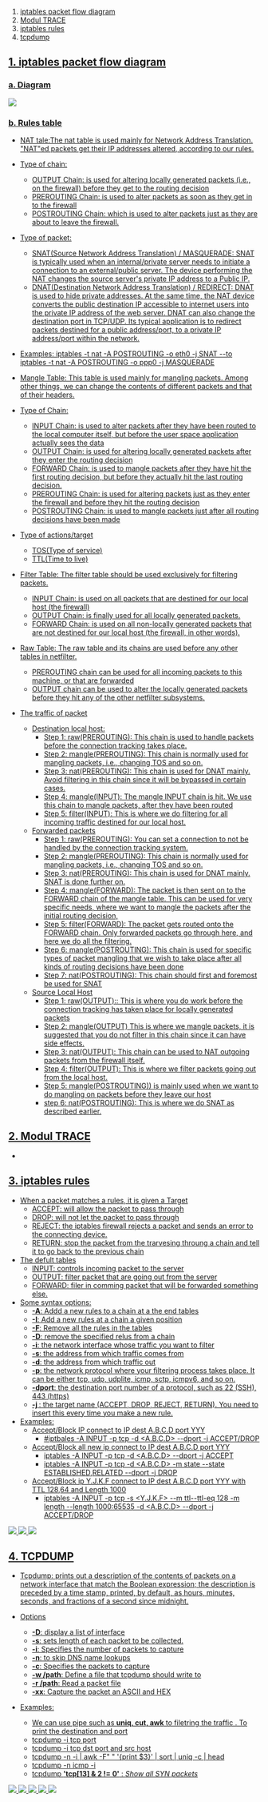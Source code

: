 1. <a href='#1'> iptables packet flow diagram
2. <a href='#2'> Modul TRACE
3. <a href='#3'> iptables rules
4. <a href='#4'> tcpdump


<div id='1'></div>

## 1. iptables packet flow diagram
### a. Diagram
![](Png/iptables_diagram.png)

### b. Rules table
* NAT tale:The nat table is used mainly for Network Address Translation. "NAT"ed packets get their IP addresses altered, according to our rules.
* Type of chain:
    * OUTPUT Chain: is used for altering locally generated packets (i.e., on the firewall) before they get to the routing decision
    * PREROUTING Chain: is used to alter packets as soon as they get in to the firewall
    * POSTROUTING Chain: which is used to alter packets just as they are about to leave the firewall.
* Type of packet: 
    * SNAT(Source Network Address Translation) / MASQUERADE: SNAT is typically used when an internal/private server needs to initiate a connection to an external/public server. The device performing the NAT changes the source server's private IP address to a Public IP.
    * DNAT(Destination Network Address Translation) / REDIRECT: DNAT is used to hide private addresses. At the same time, the NAT device converts the public destination IP accessible to internet users into the private IP address of the web server. DNAT can also change the destination port in TCP/UDP. Its typical application is to redirect packets destined for a public address/port, to a private IP address/port within the network.
* Examples:
    iptables -t nat -A POSTROUTING -o eth0 -j SNAT --to <ipaddress>
    iptables -t nat -A POSTROUTING -o ppp0 -j MASQUERADE

* Mangle Table: This table is used mainly for mangling packets. Among other things, we can change the contents of different packets and that of their headers.
* Type of Chain:
    * INPUT Chain: is used to alter packets after they have been routed to the local computer itself, but before the user space application actually sees the data
    * OUTPUT Chain: is used for altering locally generated packets after they enter the routing decision
    * FORWARD Chain: is used to mangle packets after they have hit the first routing decision, but before they actually hit the last routing decision.
    * PREROUTING Chain: is used for altering packets just as they enter the firewall and before they hit the routing decision
    * POSTROUTING Chain: is used to mangle packets just after all routing decisions have been made
* Type of actions/target
    * TOS(Type of service)
    * TTL(Time to live)

* Filter Table: The filter table should be used exclusively for filtering packets.
    * INPUT Chain: is used on all packets that are destined for our local host (the firewall)
    * OUTPUT Chain: is finally used for all locally generated packets. 
    * FORWARD Chain: is used on all non-locally generated packets that are not destined for our local host (the firewall, in other words).

* Raw Table: The raw table and its chains are used before any other tables in netfilter.
    * PREROUTING chain can be used for all incoming packets to this machine, or that are forwarded
    * OUTPUT chain can be used to alter the locally generated packets before they hit any of the other netfilter subsystems. 

* The traffic of packet 
    * Destination local host: 
        * Step 1: raw(PREROUTING): This chain is used to handle packets before the connection tracking takes place.
        * Step 2: mangle(PREROUTING): This chain is normally used for mangling packets, i.e., changing TOS and so on.
        * Step 3: nat(PREROUTING): This chain is used for DNAT mainly. Avoid filtering in this chain since it will be bypassed in certain cases.
        * Step 4: mangle(INPUT): The mangle INPUT chain is hit. We use this chain to mangle packets, after they have been routed
        * Step 5: filter(INPUT): This is where we do filtering for all incoming traffic destined for our local host.
    * Forwarded packets
        * Step 1: raw(PREROUTING): You can set a connection to not be handled by the connection tracking system.
        * Step 2: mangle(PREROUTING): This chain is normally used for mangling packets, i.e., changing TOS and so on.
        * Step 3: nat(PREROUTING): This chain is used for DNAT mainly. SNAT is done further on.
        * Step 4: mangle(FORWARD): The packet is then sent on to the FORWARD chain of the mangle table. This can be used for very specific needs, where we want to mangle the packets after the initial routing decision,
        * Step 5: filter(FORWARD): The packet gets routed onto the FORWARD chain. Only forwarded packets go through here, and here we do all the filtering.
        * Step 6: mangle(POSTROUTING): This chain is used for specific types of packet mangling that we wish to take place after all kinds of routing decisions have been done
        * Step 7: nat(POSTROUTING): This chain should first and foremost be used for SNAT
    * Source Local Host
        * Step 1: raw(OUTPUT):: This is where you do work before the connection tracking has taken place for locally generated packets 
        * Step 2: mangle(OUTPUT) This is where we mangle packets, it is suggested that you do not filter in this chain since it can have side effects.
        * Step 3: nat(OUTPUT): This chain can be used to NAT outgoing packets from the firewall itself.
        * Step 4: filter(OUTPUT): This is where we filter packets going out from the local host.
        * Step 5: mangle(POSTROUTING)) is mainly used when we want to do mangling on packets before they leave our host
        * step 6: nat(POSTROUTING): This is where we do SNAT as described earlier.
        

<div id='2'></div>

## 2. Modul TRACE
* 
    

<div id='3'></div>

## 3. iptables rules
* When a packet matches a rules, it is given a Target
    * ACCEPT: will allow  the packet to pass through
    * DROP: will not let the packet to pass through
    * REJECT: the iptables firewall rejects a packet and sends an error to the connecting device.
    * RETURN: stop the packet from the trarvesing throung a chain and tell it to go back to the previous chain 
* The defult tables 
    * INPUT: controls incoming packet to the server 
    * OUTPUT: filter packet that are going out from the server
    * FORWARD: filer in comming packet that will be forwarded something else.
* Some syntax options:
    * **-A**: Addd a new rules to a chain at a the end tables
    * **-I**: Add a new rules at a chain a given position 
    * **-F**: Remove all the rules in the tables
    * **-D**: remove the specified relus from a chain 
    * **-i**: the network interface whose traffic you want to filter
    * **-s**: the address from which traffic comes from
    * **-d**: the address from which traffic out 
    * **-p**: the network protocol where your filtering process takes place. It can be either tcp, udp, udplite, icmp, sctp, icmpv6, and so on. 
    * **-dport**: the destination port number of a protocol, such as 22 (SSH), 443 (https)
    * **-j <target>**: the target name (ACCEPT, DROP, REJECT, RETURN). You need to insert this every time you make a new rule.
* Examples:
    * Accept/Block IP connect to IP dest A.B.C.D port YYY
        * #iptbales -A INPUT -p tcp -d <A.B.C.D> --dport<YYY> -j ACCEPT/DROP
    * Accept/Block all new ip connect to IP dest A.B.C.D port YYY
        * iptables -A INPUT -p tcp -d <A.B.C.D> --dport <YYY> -j ACCEPT
        * iptables -A INPUT -p tcp -d <A.B.C.D> -m state --state ESTABLISHED,RELATED --dport <YYY> -j DROP
    * Accept/Block ip Y.J.K.F connect to IP dest A.B.C.D port YYY with TTL 128,64 and Length 1000
        * iptables -A INPUT -p tcp -s <Y.J.K.F> --m ttl--ttl-eq 128 -m length --length 1000:65535 -d <A.B.C.D> --dport <YYY> -j ACCEPT/DROP

![](Png/iptables.png)
![](Png/ping-ttl.png)
![](Png/ssh-reject.png)


<div id='4'></div>

## 4. TCPDUMP
* Tcpdump: prints out a description of the contents of packets on a network interface that match the Boolean expression; the description is preceded by a time stamp, printed, by default, as hours, minutes, seconds, and fractions of a second since midnight.
* Options
    * **-D**: display a list of interface
    * **-s**: sets length of each packet to be collected. 
    * **-i**: Specifies the number of packets to capture
    * **-n**: to skip DNS name lookups
    * **-c**: Specifies the packets to capture
    * **-w /path**: Define a file that tcpdump should write to
    * **-r /path**: Read a packet file
    * **-xx**: Capture the packet an ASCII and HEX


* Examples: 
    * We can use pipe such as **uniq, cut, awk** to filetring the traffic . To print the destination and port
    * tcpdump -i <interface> tcp port <port number>
    * tcpdump -i <interface> tcp dst port <port number> and src host <ipadress> 
    * tcpdump -n -i <interface> | awk -F" " '{print $3}' | sort | uniq -c | head
    * tcpdump -n icmp -i <interface>
    * tcpdump **'tcp[13] & 2 != 0'** : *Show all SYN packets*

![](Png/4-tcp-.png)
![](Png/4-tcp-tcp.png)
![](Png/4-tcp-XX.png)
![](Png/4-tcp.png)
![](Png/tcp-d.png)




